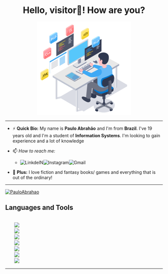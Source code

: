 
<h1 align="center"> Hello, visitor👋! How are you? </h1>

<div  align="center">
    <img width="300" height="300" src="46207-programmer.gif" />  
</div>

<hr>

- ⚡ <strong>Quick Bio:</strong> My name is <strong>Paulo Abrahão</strong> and I'm from <strong>Brazil</strong>. I've 19 years old and I'm a student of <strong>Information Systems</strong>. I'm looking to gain experience and a lot of knowledge
- 📫 _How to reach me:_  
    - <a target="_blank" href="https://www.linkedin.com/in/paulo-abrah%C3%A3o-841445206/">
        <img align="left" alt="LinkdeIN"  src="https://img.shields.io/badge/LinkedIn-0077B5?style=for-the-badge&logo=linkedin&logoColor=white" />
      </a>  <a target="_blank" href="https://www.instagram.com/paulo_abh/?hl=pt-br">
                <img align="left" alt="Instagram" src="https://img.shields.io/badge/Instagram-E4405F?style=for-the-badge&logo=instagram&logoColor=white" />
              </a>    <a target="_blank" href="mailto:pauloabrahao96@gmail.com">
                        <img align="left" alt="Gmail" src="https://img.shields.io/badge/Gmail-D14836?style=for-the-badge&logo=gmail&logoColor=white" />
                      </a>
 
             
- 👾 <strong>Plus:</strong> I love fiction and fantasy books/ games and everything that is out of the ordinary! 
 
<hr>

[![PauloAbrahao](https://github-readme-stats.vercel.app/api/top-langs/?username=PauloAbrahao&hide=html&layout=compact&theme=radical)](https://github.com/PauloAbrahao/)



<h2> <strong> Languages and Tools </strong> </h2>
<code>
    <img  src="https://img.shields.io/badge/HTML5-E34F26?style=for-the-badge&logo=html5&logoColor=white">
    <img  src="https://img.shields.io/badge/CSS3-1572B6?style=for-the-badge&logo=css3&logoColor=white">
    <img  src="https://img.shields.io/badge/JavaScript-F7DF1E?style=for-the-badge&logo=javascript&logoColor=black">
    <img  src="https://img.shields.io/badge/Python-14354C?style=for-the-badge&logo=python&logoColor=white">
    <img  src="https://img.shields.io/badge/C%2B%2B-00599C?style=for-the-badge&logo=c%2B%2B&logoColor=white">
    <img  src="https://img.shields.io/badge/Java-ED8B00?style=for-the-badge&logo=java&logoColor=white">
    <img  src="https://img.shields.io/badge/GitHub-100000?style=for-the-badge&logo=github&logoColor=white">
</code>

<hr>

